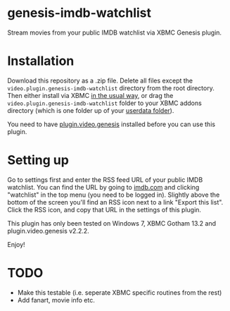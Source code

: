 genesis-imdb-watchlist
======================

Stream movies from your public IMDB watchlist via XBMC Genesis plugin.

Installation
============

Download this repository as a .zip file. Delete all files except the `video.plugin.genesis-imdb-watchlist` directory from the root directory. Then either install via XBMC [in the usual way](http://kodi.wiki/view/HOW-TO:Install_an_Add-on_from_a_zip_file), or drag the `video.plugin.genesis-imdb-watchlist` folder to your XBMC addons directory (which is one folder up of your [userdata folder](http://kodi.wiki/view/Userdata)).

You need to have [plugin.video.genesis](http://addons.tvaddons.ag/show/plugin.video.genesis/) installed before you can use this plugin.

Setting up
==========

Go to settings first and enter the RSS feed URL of your public IMDB watchlist. You can find the URL by going to [imdb.com](http://www.imdb.com) and clicking "watchlist" in the top menu (you need to be logged in). 
Slightly above the bottom of the screen you'll find an RSS icon next to a link "Export this list". Click the RSS icon, and copy that URL in the settings of this plugin.

This plugin has only been tested on Windows 7, XBMC Gotham 13.2 and plugin.video.genesis v2.2.2.

Enjoy!

TODO
====

* Make this testable (i.e. seperate XBMC specific routines from the rest)
* Add fanart, movie info etc.

